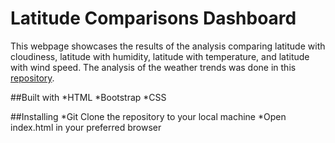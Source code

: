 # Latitude Comparisons Dashboard

This webpage showcases the results of the analysis comparing latitude with cloudiness, latitude with humidity, latitude with temperature, and latitude with wind speed. The analysis of the weather trends was done in this [repository](https://github.com/makeller234/python-api-challenge). 

##Built with
    *HTML
    *Bootstrap
    *CSS

##Installing
    *Git Clone the repository to your local machine
    *Open index.html in your preferred browser